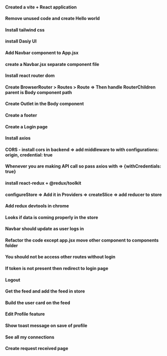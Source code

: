 #### Created a vite + React application

#### Remove unused code and create Hello world

#### Install tailwind css

#### install Dasiy UI

#### Add Navbar component to App.jsx

#### create a Navbar.jsx separate component file

#### Install react router dom

#### Create BrowserRouter > Routes > Route => Then handle RouterChildren parent is Body component path

#### Create Outlet in the Body component

#### Create a footer

#### Create a Login page

#### Install axios

#### CORS - install cors in backend => add middleware to with configurations: origin, credential: true

#### Whenever you are making API call so pass axios with => {withCredentials: true}

#### install react-redux + @redux/toolkit

#### configureStore => Add it in Providers => createSlice => add reducer to store

#### Add redux devtools in chrome

#### Looks if data is coming properly in the store

#### Navbar should update as user logs in

#### Refactor the code except app.jsx move other component to components folder

#### You should not be access other routes without login

#### If token is not present then redirect to login page

#### Logout

#### Get the feed and add the feed in store

#### Build the user card on the feed

#### Edit Profile feature

#### Show toast message on save of profile

#### See all my connections

#### Create request received page
